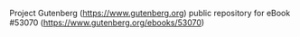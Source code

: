 Project Gutenberg (https://www.gutenberg.org) public repository for
eBook #53070 (https://www.gutenberg.org/ebooks/53070)
